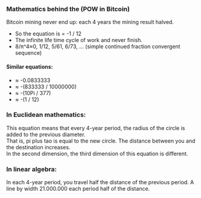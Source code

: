 
### Mathematics behind the (POW in Bitcoin)
Bitcoin mining never end up: each 4 years the mining result halved. 
- So the equation is = -1 / 12
- The infinite life time cycle of work and never finish.
- 8/π^4≈0, 1/12, 5/61, 6/73, ... (simple continued fraction convergent sequence)

#### Similar equations:
- ≈ -0.0833333
- ≈ -(833333 / 10000000)
- ≈ -(10Pi / 377)
- ≈ -(1 / 12)

### In Euclidean mathematics: 
This equation means that every 4-year period, the radius of the circle is added to the previous diameter.\
That is, pi plus tao is equal to the new circle. The distance between you and the destination increases.\
In the second dimension, the third dimension of this equation is different.

### In linear algebra: 
In each 4-year period, you travel half the distance of the previous period. A line by width 21.000.000 each period half of the distance.
